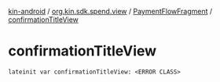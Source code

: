 [kin-android](../../index.md) / [org.kin.sdk.spend.view](../index.md) / [PaymentFlowFragment](index.md) / [confirmationTitleView](./confirmation-title-view.md)

# confirmationTitleView

`lateinit var confirmationTitleView: <ERROR CLASS>`